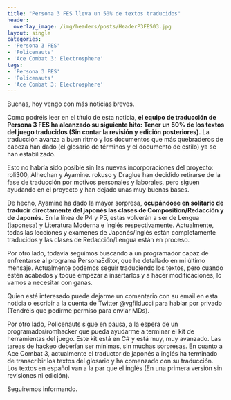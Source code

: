 ```yaml
---
title: "Persona 3 FES lleva un 50% de textos traducidos"
header:
  overlay_image: /img/headers/posts/HeaderP3FES03.jpg
layout: single
categories:
- 'Persona 3 FES'
- 'Policenauts'
- 'Ace Combat 3: Electrosphere'
tags:
- 'Persona 3 FES'
- 'Policenauts'
- 'Ace Combat 3: Electrosphere'
---
```


Buenas, hoy vengo con más noticias breves.

Como podréis leer en el título de esta noticia, **el equipo de traducción de Persona 3 FES ha alcanzado su siguiente hito: Tener un 50% de los textos 
del juego traducidos (Sin contar la revisión y edición posteriores).** La traducción avanza a buen ritmo y los documentos que más quebraderos de cabeza
han dado (el glosario de términos y el documento de estilo) ya se han estabilizado.

Esto no habría sido posible sin las nuevas incorporaciones del proyecto: roli300, Alhechan y Ayamine. rokuso y Draglue han decidido retirarse de la
fase de traducción por motivos personales y laborales, pero siguen ayudando en el proyecto y han dejado unas muy buenas bases.

De hecho, Ayamine ha dado la mayor sorpresa, **ocupándose en solitario de traducir directamente del japonés las clases de Composition/Redacción y de Japonés.**
En la línea de P4 y P5, estas volverán a ser de Lengua (japonesa) y Literatura Moderna e Inglés respectivamente. Actualmente, todas las lecciones y exámenes
de Japonés/Inglés están completamente traducidos y las clases de Redacción/Lengua están en proceso.

Por otro lado, todavía seguimos buscando a un programador capaz de enfrentarse al programa PersonaEditor, que he detallado en mi último mensaje. Actualmente
podemos seguir traduciendo los textos, pero cuando estén acabados y toque empezar a insertarlos y a hacer modificaciones, lo vamos a necesitar con ganas.

Quien esté interesado puede dejarme un comentario con su email en esta noticia o escribir a la cuenta de Twitter @vgfilducci para hablar 
por privado (Tendréis que pedirme permiso para enviar MDs).

Por otro lado, Policenauts sigue en pausa, a la espera de un programador/romhacker que pueda ayudarme a terminar el kit de herramientas del juego.
Este kit está en C# y está muy, muy avanzado. Las tareas de hackeo deberían ser mínimas, sin muchas sorpresas. En cuanto a Ace Combat 3, actualmente 
el traductor de japonés a inglés ha terminado de transcribir los textos del glosario y ha comenzado con su traducción. Los textos en español van
a la par que el inglés (En una primera versión sin revisiones ni edición).

Seguiremos informando.